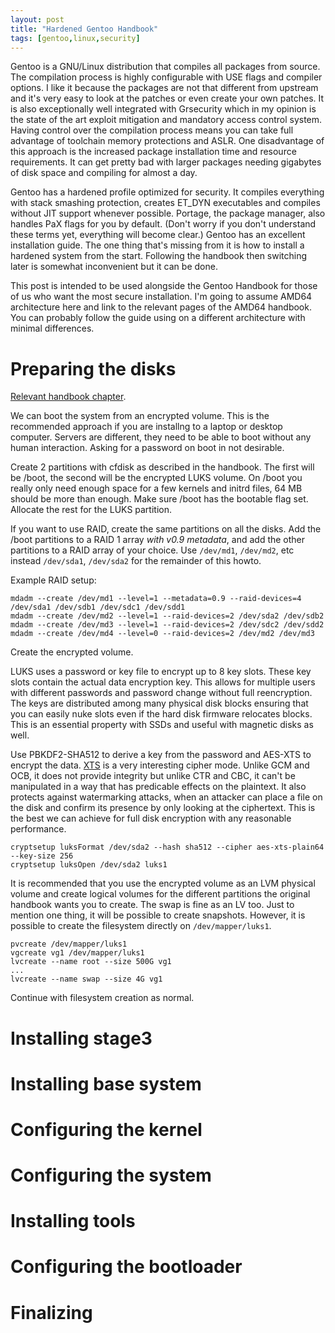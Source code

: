 ```yaml
---
layout: post
title: "Hardened Gentoo Handbook"
tags: [gentoo,linux,security]
---
```


Gentoo is a GNU/Linux distribution that compiles all packages from source.
The compilation process is highly configurable with USE flags and compiler options.
I like it because the packages are not that different from upstream and it's very easy to look at the patches or even create your own patches.
It is also exceptionally well integrated with Grsecurity which in my opinion is the state of the art exploit mitigation and mandatory access control system.
Having control over the compilation process means you can take full advantage of toolchain memory protections and ASLR.
One disadvantage of this approach is the increased package installation time and resource requirements.
It can get pretty bad with larger packages needing gigabytes of disk space and compiling for almost a day.

Gentoo has a hardened profile optimized for security.
It compiles everything with stack smashing protection, creates ET_DYN executables and compiles without JIT support whenever possible.
Portage, the package manager, also handles PaX flags for you by default.
(Don't worry if you don't understand these terms yet, everything will become clear.)
Gentoo has an excellent installation guide.
The one thing that's missing from it is how to install a hardened system from the start.
Following the handbook then switching later is somewhat inconvenient but it can be done.

This post is intended to be used alongside the Gentoo Handbook for those of us who want the most secure installation.
I'm going to assume AMD64 architecture here and link to the relevant pages of the AMD64 handbook.
You can probably follow the guide using on a different architecture with minimal differences.

# Preparing the disks

[Relevant handbook chapter][handbook-disks].

We can boot the system from an encrypted volume.
This is the recommended approach if you are installng to a laptop or desktop computer.
Servers are different, they need to be able to boot without any human interaction.
Asking for a password on boot in not desirable.

Create 2 partitions with cfdisk as described in the handbook.
The first will be /boot, the second will be the encrypted LUKS volume.
On /boot you really only need enough space for a few kernels and initrd files, 64 MB should be more than enough.
Make sure /boot has the bootable flag set.
Allocate the rest for the LUKS partition.

If you want to use RAID, create the same partitions on all the disks.
Add the /boot partitions to a RAID 1 array *with v0.9 metadata*, and add the other partitions to a RAID array of your choice.
Use `/dev/md1`, `/dev/md2`, etc instead `/dev/sda1`, `/dev/sda2` for the remainder of this howto.

Example RAID setup:

<pre><code>mdadm --create /dev/md1 --level=1 --metadata=0.9 --raid-devices=4 /dev/sda1 /dev/sdb1 /dev/sdc1 /dev/sdd1
mdadm --create /dev/md2 --level=1 --raid-devices=2 /dev/sda2 /dev/sdb2
mdadm --create /dev/md3 --level=1 --raid-devices=2 /dev/sdc2 /dev/sdd2
mdadm --create /dev/md4 --level=0 --raid-devices=2 /dev/md2 /dev/md3
</code></pre>

Create the encrypted volume.

LUKS uses a password or key file to encrypt up to 8 key slots.
These key slots contain the actual data encryption key.
This allows for multiple users with different passwords and password change without full reencryption.
The keys are distributed among many physical disk blocks ensuring that you can easily nuke slots even if the hard disk firmware relocates blocks.
This is an essential property with SSDs and useful with magnetic disks as well.

Use PBKDF2-SHA512 to derive a key from the password and AES-XTS to encrypt the data.
[XTS][xts] is a very interesting cipher mode.
Unlike GCM and OCB, it does not provide integrity but unlike CTR and CBC, it can't be manipulated in a way that has predicable effects on the plaintext.
It also protects against watermarking attacks, when an attacker can place a file on the disk and confirm its presence by only looking at the ciphertext.
This is the best we can achieve for full disk encryption with any reasonable performance.

<pre><code>cryptsetup luksFormat /dev/sda2 --hash sha512 --cipher aes-xts-plain64 --key-size 256
cryptsetup luksOpen /dev/sda2 luks1</code></pre>

It is recommended that you use the encrypted volume as an LVM physical volume and create logical volumes for the different partitions the original handbook wants you to create.
The swap is fine as an LV too.
Just to mention one thing, it will be possible to create snapshots.
However, it is possible to create the filesystem directly on `/dev/mapper/luks1`.

<pre><code>pvcreate /dev/mapper/luks1
vgcreate vg1 /dev/mapper/luks1
lvcreate --name root --size 500G vg1
...
lvcreate --name swap --size 4G vg1
</code></pre>

Continue with filesystem creation as normal.

# Installing stage3

# Installing base system

# Configuring the kernel

# Configuring the system

# Installing tools

# Configuring the bootloader

# Finalizing

[handbook-disks]: https://wiki.gentoo.org/wiki/Handbook:AMD64/Installation/Disks
[xts]: https://en.wikipedia.org/wiki/Disk_encryption_theory#XEX-based_tweaked-codebook_mode_with_ciphertext_stealing_.28XTS.29
